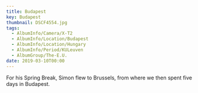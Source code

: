 ```yaml
---
title: Budapest
key: Budapest
thumbnail: DSCF4554.jpg
tags:
  - AlbumInfo/Camera/X-T2
  - AlbumInfo/Location/Budapest
  - AlbumInfo/Location/Hungary
  - AlbumInfo/Period/KULeuven
  - AlbumGroup/The-E.U.
date: 2019-03-10T00:00
---
```

For his Spring Break, Simon flew to Brussels, from where we then spent five days in Budapest.

